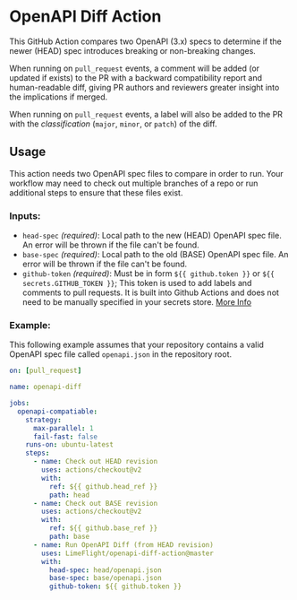 # OpenAPI Diff Action

This GitHub Action compares two OpenAPI (3.x) specs to determine if the newer (HEAD) spec introduces breaking or non-breaking changes.

When running on `pull_request` events, a comment will be added (or updated if exists) to the PR with a backward compatibility report and human-readable diff, giving PR authors and reviewers greater insight into the implications if merged.

When running on `pull_request` events, a label will also be added to the PR with the _classification_ (`major`, `minor`, or `patch`) of the diff.

## Usage

This action needs two OpenAPI spec files to compare in order to run. Your workflow may need to check out multiple branches of a repo or run additional steps to ensure that these files exist.

### Inputs:

- `head-spec` _(required)_: Local path to the new (HEAD) OpenAPI spec file. An error will be thrown if the file can't be found.
- `base-spec` _(required)_: Local path to the old (BASE) OpenAPI spec file. An error will be thrown if the file can't be found.
- `github-token` _(required)_: Must be in form `${{ github.token }}` or `${{ secrets.GITHUB_TOKEN }}`; This token is used to add labels and comments to pull requests. It is built into Github Actions and does not need to be manually specified in your secrets store. [More Info](https://help.github.com/en/actions/reference/context-and-expression-syntax-for-github-actions#github-context)

### Example:

This following example assumes that your repository contains a valid OpenAPI spec file called `openapi.json` in the repository root.

```yaml
on: [pull_request]

name: openapi-diff

jobs:
  openapi-compatiable:
    strategy:
      max-parallel: 1
      fail-fast: false
    runs-on: ubuntu-latest
    steps:
      - name: Check out HEAD revision
        uses: actions/checkout@v2
        with:
          ref: ${{ github.head_ref }}
          path: head
      - name: Check out BASE revision
        uses: actions/checkout@v2
        with:
          ref: ${{ github.base_ref }}
          path: base
      - name: Run OpenAPI Diff (from HEAD revision)
        uses: LimeFlight/openapi-diff-action@master
        with:
          head-spec: head/openapi.json
          base-spec: base/openapi.json
          github-token: ${{ github.token }}
```
